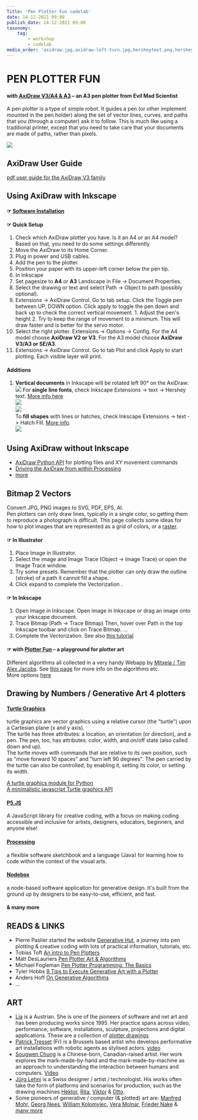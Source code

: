 ```yaml
---
Title: 'Pen Plotter Fun codelab'
date: 14-12-2021 09:00
publish_date: 14-12-2021 09:00
taxonomy:
    tag:
        - workshop
        - codelab
media_order: 'axidraw.jpg,axidraw-left-turn.jpg,hersheytext.png,hersheyfonts.png,hatchfill.png'
---
```

# PEN PLOTTER FUN
#### with [AxiDraw V3/A4 & A3](https://AxiDraw.com/) – an A3 pen plotter from Evil Mad Scientist

A pen plotter is a type of simple robot. It guides a pen (or other implement mounted in the pen holder) along the set of vector lines, curves, and paths that you (through a computer) ask it to follow.
This is much like using a traditional printer, except that you need to take care that your documents are made of paths, rather than pixels.

![](axidraw.jpg)    

## AxiDraw User Guide
[pdf user guide for the AxiDraw V3 family](https://cdn.evilmadscientist.com/dl/ad/public/AxiDraw_Guide_v501b.pdf)

## Using AxiDraw with Inkscape
#### ☞ [Software Installation](https://wiki.evilmadscientist.com/AxiDraw_Software_Installation)
#### ☞ Quick Setup
1. Check which AxiDraw plotter you have. Is it an A4 or an A4 model? Based on that, you need to do some settings differently.
2. Move the AxiDraw to its Home Corner.
3. Plug in power and USB cables.
4. Add the pen to the plotter.
5. Position your paper with its upper-left corner below the pen tip.
6. In Inkscape
  1. Set pagesize to **A4** or **A3** Landscape in File -> Document Properties.
  2. Select the drawing or text and select Path -> Object to path (possibly optional).
  3. Extensions -> AxiDraw Control. Go to tab setup. Click the Toggle pen between UP, DOWN option. Click apply to toggle the pen down and back up to check the correct vertical movement.
    1. Adjust the pen's height
    2. Try to keep the range of movement to a minimum. This will draw faster and is better for the servo motor.
  4. Select the right plotter. Extensions -> Options -> Config. For the A4 model choose **AxiDraw V2 or V3**. For the A3 model choose **AxiDraw V3/A3 or SE/A3**.
  5. Extensions -> AxiDraw Control. Go to tab Plot and click Apply to start plotting. Each visible layer will print.

#### Additions
1. **Vertical documents** in Inkscape will be rotated left 90° on the AxiDraw:    
![](axidraw-left-turn.jpg)
For **single line fonts**, check Inkscape Extensions -> text -> Hershey text. [More info here](https://cdn.evilmadscientist.com/dl/ad/public/HersheyText_v30r5.pdf)    
![](hersheytext.png)    
![](hersheyfonts.png)    
To **fill shapes** with lines or hatches, check Inkscape Extensions -> text -> Hatch Fill. [More info](https://wiki.evilmadscientist.com/Hatch_fill).    
![](hatchfill.png)
## Using AxiDraw without Inkscape
* [AxiDraw Python API](https://AxiDraw.com/doc/py_api/) for plotting files and XY movement commands
* [Driving the AxiDraw from within Processing](https://github.com/evil-mad/AxiDraw-Processing)
* [more](https://wiki.evilmadscientist.com/AxiDraw#Third-party_software_to_drive_AxiDraw:)

## Bitmap 2 Vectors
Convert JPG, PNG images to SVG, PDF, EPS, AI.    
Pen plotters can only draw lines, typically in a single color, so getting them to reproduce a photograph is difficult. This page collects some ideas for how to plot images that are represented as a grid of colors, or a [raster](https://en.wikipedia.org/wiki/Raster_graphics).

#### ☞ In Illustrator
1. Place Image in Illustrator.
2. Select the image and Image Trace  (Object -> Image Trace) or open the Image Trace window.
3. Try some presets. Remember that the plotter can only draw the outline (stroke) of a path it cannot fill a shape.
4. Click expand to complete the Vectorization .

#### ☞ In Inkscape
1. Open Image in Inkscape. Open image in Inkscape or drag an image onto your Inkscape document.
2. Trace Bitmap (Path -> Trace Bitmap) Then, hover over Path in the top Inkscape toolbar and click on Trace Bitmap. ...
3. Complete the Vectorization.
See also [this tutorial](https://inkscape.org/doc/tutorials/tracing/tutorial-tracing.html)

#### ☞ with [Plotter Fun](https://mitxela.com/plotterfun/) – a playground for plotter art
Different algorithms all collected in a very handy Webapp by [Mitxela / Tim Alex Jacobs](https://mitxela.com/). See [this page](https://mitxela.com/projects/plotting) for more info on the algorithms etc.    
More options [here](https://mattwidmann.net/notes/plotting-raster-images/)

## Drawing by Numbers / Generative Art 4 plotters
#### [Turtle Graphics](https://en.wikipedia.org/wiki/Turtle_graphics)
turtle graphics are vector graphics using a relative cursor (the "turtle") upon a Cartesian plane (x and y axis).    
The turtle has three attributes: a location, an orientation (or direction), and a pen. The pen, too, has attributes: color, width, and on/off state (also called down and up).    
The turtle moves with commands that are relative to its own position, such as "move forward 10 spaces" and "turn left 90 degrees". The pen carried by the turtle can also be controlled, by enabling it, setting its color, or setting its width.

[A turtle graphics module for Python](https://docs.python.org/3/library/turtle.html)    
[A minimalistic javascript Turtle graphics API](https://turtletoy.net/)

#### [P5.JS](https://p5js.org/)
A JavaScript library for creative coding, with a focus on making coding accessible and inclusive for artists, designers, educators, beginners, and anyone else!
#### [Processing](https://processing.org/)
a flexible software sketchbook and a language (Java) for learning how to code within the context of the visual arts.
#### [Nodebox](https://www.nodebox.net/)
a node-based software application for generative design. It's built from the ground up by designers to be easy-to-use, efficient, and fast.
#### & many more

## READS & LINKS
* Pierre Paslier started the website [Generative Hut](https://www.generativehut.com/), a journey into pen plotting & creative coding with lots of practical information, tutorials, etc.
* Tobias Toft [An intro to Pen Plotters](https://medium.com/quarterstudio/an-intro-to-pen-plotters-29b6bd4327ba)
* Matt DesLauriers [Pen Plotter Art & Algorithms](https://mattdesl.svbtle.com/pen-plotter-1)
* Michael Fogleman [Pen Plotter Programming: The Basics](https://medium.com/@fogleman/pen-plotter-programming-the-basics-ec0407ab5929)
* Tyler Hobbs [9 Tips to Execute Generative Art with a Plotter](https://tylerxhobbs.com/essays/2018/executing-generative-art-with-a-plotter)
* Anders Hoff [On Generative Algorithms](https://inconvergent.net/generative/)
* ...

## ART
* [Lia](https://www.liaworks.com/) is a Austrian. She is one of the pioneers of software and net art and has been producing works since 1995. Her practice spans across video, performance, software, installations, sculpture, projections and digital applications. These are a collection of [plotter drawings](https://www.liaworks.com/tag/plotter-drawing/)
* [Patrick Tresset](https://patricktresset.com/) (Fr) is a Brussels based artist who develops performative art installations with robotic agents as stylised actors. [video](https://www.youtube.com/watch?v=gG_pzgfeESs)
* [Sougwen Chung](https://sougwen.com/) is a Chinese-born, Canadian-raised artist. Her work explores the mark-made-by-hand and the mark-made-by-machine as an approach to understanding the interaction between humans and computers. [Video](https://player.vimeo.com/video/228868235)
* [Jürg Lehni](http://juerglehni.com/) is a Swiss designer / artist / technologist. His works often take the form of platforms and scenarios for production, such as the drawing machines [Hektor](http://juerglehni.com/works/hektor), [Rita](http://juerglehni.com/works/rita), [Viktor](http://juerglehni.com/works/viktor) & [Otto](http://juerglehni.com/works/otto).
* Some pioneers of generative / computer (& plotted) art are: [Manfred Mohr](http://www.emohr.com/), [Georg Nees](http://dada.compart-bremen.de/item/agent/15), [William Kolomyjec](http://dada.compart-bremen.de/item/agent/644), [Vera Molnar](http://dada.compart-bremen.de/item/agent/14), [Frieder Nake](http://dada.compart-bremen.de/item/agent/68) & [many more](http://dada.compart-bremen.de/browse/artwork?filter_type=item_type&filter_value=drawing)
